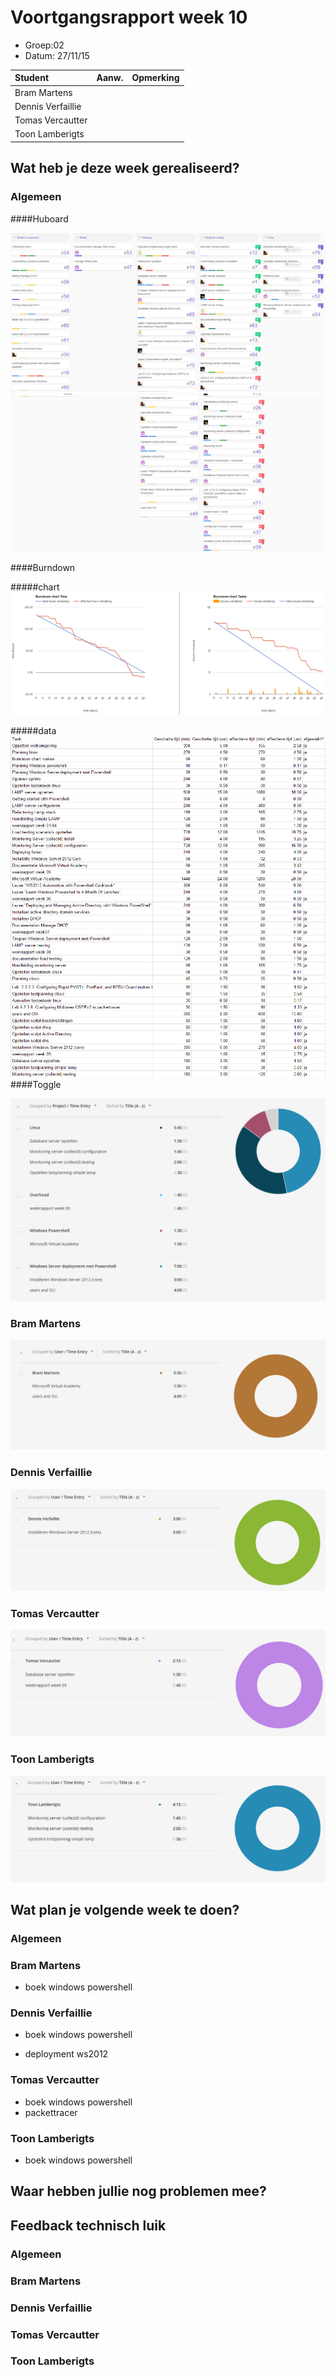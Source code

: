 # Voortgangsrapport week 10

* Groep:02
* Datum: 27/11/15

| Student  | Aanw. | Opmerking |
| :---     | :---  | :---      |
| Bram Martens |       |           |
| Dennis Verfaillie |       |           |
| Tomas Vercautter |       |           |
| Toon Lamberigts |       |           |

## Wat heb je deze week gerealiseerd?

### Algemeen

####Huboard

![alt Huboard](images/huboard/week10.1.PNG)
![alt Huboard](images/huboard/week10.2.PNG)

####Burndown

#####chart
![alt burndownChart](images/week10/burndown/chart.PNG)

#####data
![alt burndowntasks](images/week10/burndown/tasks1.PNG)
![alt burndowntasks](images/week10/burndown/tasks2.PNG)
####Toggle

![alt tasks](images/week10/tasks1.PNG)

### Bram Martens

![alt Bram](images/week10/bram.PNG)

### Dennis Verfaillie

![alt Dennis](images/week10/dennis.PNG)

### Tomas Vercautter

![alt Tomas](images/week10/tomas.PNG)

### Toon Lamberigts

![alt Toon](images/week10/toon.PNG)

## Wat plan je volgende week te doen?

### Algemeen
### Bram Martens
* boek windows powershell


### Dennis Verfaillie 
* boek windows powershell
 
* deployment ws2012

### Tomas Vercautter
* boek windows powershell
* packettracer

### Toon Lamberigts
* boek windows powershell

## Waar hebben jullie nog problemen mee?

## Feedback technisch luik

### Algemeen

### Bram Martens
### Dennis Verfaillie
### Tomas Vercautter
### Toon Lamberigts

